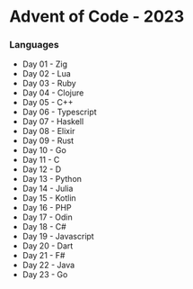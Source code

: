 # Advent of Code - 2023

### Languages
- Day 01 - Zig
- Day 02 - Lua
- Day 03 - Ruby
- Day 04 - Clojure
- Day 05 - C++
- Day 06 - Typescript
- Day 07 - Haskell
- Day 08 - Elixir
- Day 09 - Rust
- Day 10 - Go
- Day 11 - C
- Day 12 - D
- Day 13 - Python
- Day 14 - Julia
- Day 15 - Kotlin
- Day 16 - PHP
- Day 17 - Odin
- Day 18 - C#
- Day 19 - Javascript
- Day 20 - Dart
- Day 21 - F#
- Day 22 - Java
- Day 23 - Go
